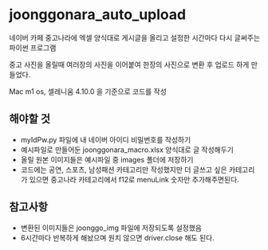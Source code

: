 # joonggonara_auto_upload
네이버 카페 중고나라에 엑셀 양식대로 게시글을 올리고 설정한 시간마다 다시 글써주는 파이썬 프로그램

중고 사진을 올릴때 여러장의 사진을 이어붙여 한장의 사진으로 변환 후 업로드 하게 만들었다.

Mac m1 os, 셀레니움 4.10.0 을 기준으로 코드를 작성

## 해야할 것
- myIdPw.py 파일에 내 네이버 아이디 비밀번호를 작성하기
- 예시파일로 만들어둔 joonggonara_macro.xlsx 양식대로 글 작성해두기
- 올릴 원본 이미지들은 예시파일 중 images 폴더에 저장하기
- 코드에는 공연, 스포츠, 남성패션 카테고리만 작성했지만 더 글쓰고 싶은 카테고리가 있으면 중고나라 카테고리에서 f12로 menuLink 숫자만 추가해주면된다.

## 참고사항

- 변환된 이미지들은 joonggo_img 파일에 저장되도록 설정했음
- 6시간마다 반복하게 해놨으며 원치 않으면 driver.close 해도 된다.



